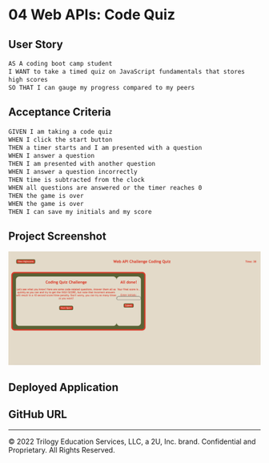 # 04 Web APIs: Code Quiz

## User Story

```
AS A coding boot camp student
I WANT to take a timed quiz on JavaScript fundamentals that stores high scores
SO THAT I can gauge my progress compared to my peers
```

## Acceptance Criteria

```
GIVEN I am taking a code quiz
WHEN I click the start button
THEN a timer starts and I am presented with a question
WHEN I answer a question
THEN I am presented with another question
WHEN I answer a question incorrectly
THEN time is subtracted from the clock
WHEN all questions are answered or the timer reaches 0
THEN the game is over
WHEN the game is over
THEN I can save my initials and my score
```

## Project Screenshot

![A user clicks through an interactive coding quiz, then enters initials to save the high score before resetting and starting over.](./Assets/screenshot.png)


## Deployed Application



## GitHub URL

---

© 2022 Trilogy Education Services, LLC, a 2U, Inc. brand. Confidential and Proprietary. All Rights Reserved.
